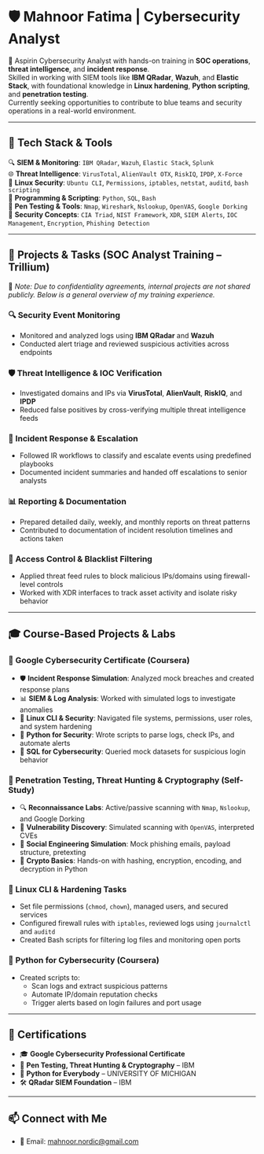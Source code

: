 # 🛡️ Mahnoor Fatima | Cybersecurity Analyst

🎯 Aspirin Cybersecurity Analyst with hands-on training in **SOC operations**, **threat intelligence**, and **incident response**.  
Skilled in working with SIEM tools like **IBM QRadar**, **Wazuh**, and **Elastic Stack**, with foundational knowledge in **Linux hardening**, **Python scripting**, and **penetration testing**.  
Currently seeking opportunities to contribute to blue teams and security operations in a real-world environment.

---

## 🧰 Tech Stack & Tools

🔍 **SIEM & Monitoring**: `IBM QRadar`, `Wazuh`, `Elastic Stack`, `Splunk`  
🌐 **Threat Intelligence**: `VirusTotal`, `AlienVault OTX`, `RiskIQ`, `IPDP`, `X-Force`  
🐧 **Linux Security**: `Ubuntu CLI`, `Permissions`, `iptables`, `netstat`, `auditd`, `bash scripting`  
🐍 **Programming & Scripting**: `Python`, `SQL`, `Bash`  
🧪 **Pen Testing & Tools**: `Nmap`, `Wireshark`, `Nslookup`, `OpenVAS`, `Google Dorking`  
🔐 **Security Concepts**: `CIA Triad`, `NIST Framework`, `XDR`, `SIEM Alerts`, `IOC Management`, `Encryption`, `Phishing Detection`

---

## 📂 Projects & Tasks (SOC Analyst Training – Trillium)

🔐 *Note: Due to confidentiality agreements, internal projects are not shared publicly. Below is a general overview of my training experience.*

### 🔍 Security Event Monitoring
- Monitored and analyzed logs using **IBM QRadar** and **Wazuh**
- Conducted alert triage and reviewed suspicious activities across endpoints

### 🛡️ Threat Intelligence & IOC Verification
- Investigated domains and IPs via **VirusTotal**, **AlienVault**, **RiskIQ**, and **IPDP**
- Reduced false positives by cross-verifying multiple threat intelligence feeds

### 🚨 Incident Response & Escalation
- Followed IR workflows to classify and escalate events using predefined playbooks
- Documented incident summaries and handed off escalations to senior analysts

### 📊 Reporting & Documentation
- Prepared detailed daily, weekly, and monthly reports on threat patterns
- Contributed to documentation of incident resolution timelines and actions taken

### 🔐 Access Control & Blacklist Filtering
- Applied threat feed rules to block malicious IPs/domains using firewall-level controls
- Worked with XDR interfaces to track asset activity and isolate risky behavior

---

## 🎓 Course-Based Projects & Labs

### 📘 Google Cybersecurity Certificate (Coursera)

- 🛡️ **Incident Response Simulation**: Analyzed mock breaches and created response plans
- 📊 **SIEM & Log Analysis**: Worked with simulated logs to investigate anomalies
- 🐧 **Linux CLI & Security**: Navigated file systems, permissions, user roles, and system hardening
- 🐍 **Python for Security**: Wrote scripts to parse logs, check IPs, and automate alerts
- 🧮 **SQL for Cybersecurity**: Queried mock datasets for suspicious login behavior

### 🧪 Penetration Testing, Threat Hunting & Cryptography (Self-Study)

- 🔍 **Reconnaissance Labs**: Active/passive scanning with `Nmap`, `Nslookup`, and Google Dorking
- 🐛 **Vulnerability Discovery**: Simulated scanning with `OpenVAS`, interpreted CVEs
- 🎯 **Social Engineering Simulation**: Mock phishing emails, payload structure, pretexting
- 🔐 **Crypto Basics**: Hands-on with hashing, encryption, encoding, and decryption in Python

### 🐧 Linux CLI & Hardening Tasks

- Set file permissions (`chmod`, `chown`), managed users, and secured services
- Configured firewall rules with `iptables`, reviewed logs using `journalctl` and `auditd`
- Created Bash scripts for filtering log files and monitoring open ports

### 🐍 Python for Cybersecurity (Coursera)

- Created scripts to:
  - Scan logs and extract suspicious patterns
  - Automate IP/domain reputation checks
  - Trigger alerts based on login failures and port usage

---

## 🏅 Certifications

- 🎓 **Google Cybersecurity Professional Certificate** 
- 🧠 **Pen Testing, Threat Hunting & Cryptography** – IBM
- 🐍 **Python for Everybody** – UNIVERSITY OF MICHIGAN
- 🛠️ **QRadar SIEM Foundation** – IBM


---

## 📫 Connect with Me

- 📧 Email: [mahnoor.nordic@gmail.com](mailto:mahnoor.nordic@gmail.com)


